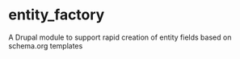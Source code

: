 entity_factory
==============

A Drupal module to support rapid creation of entity fields based on schema.org templates